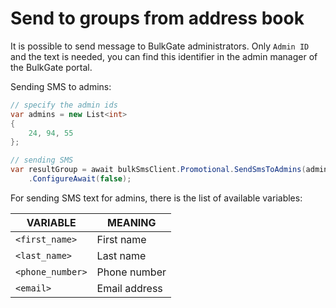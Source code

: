 # Send to groups from address book

It is possible to send message to BulkGate administrators. Only `Admin ID` and the text is needed, you can find this identifier in the admin manager of the BulkGate portal.

Sending SMS to admins:


```c#
// specify the admin ids
var admins = new List<int>
{
    24, 94, 55
};

// sending SMS
var resultGroup = await bulkSmsClient.Promotional.SendSmsToAdmins(admins, text: "Hello <first_name>, we sent to your email <email> some content...")
    .ConfigureAwait(false);
```

For sending SMS text for admins, there is the list of available variables:

| VARIABLE         | MEANING       |
| ---------------- | ------------- |
| `<first_name>`   | First name    |
| `<last_name>`    | Last name     |
| `<phone_number>` | Phone number  |
| `<email>`        | Email address |
